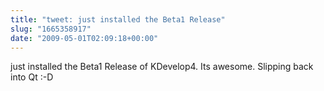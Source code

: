 ```yaml
---
title: "tweet: just installed the Beta1 Release"
slug: "1665358917"
date: "2009-05-01T02:09:18+00:00"
---
```

just installed the Beta1 Release of KDevelop4. Its awesome. Slipping back into Qt :-D
